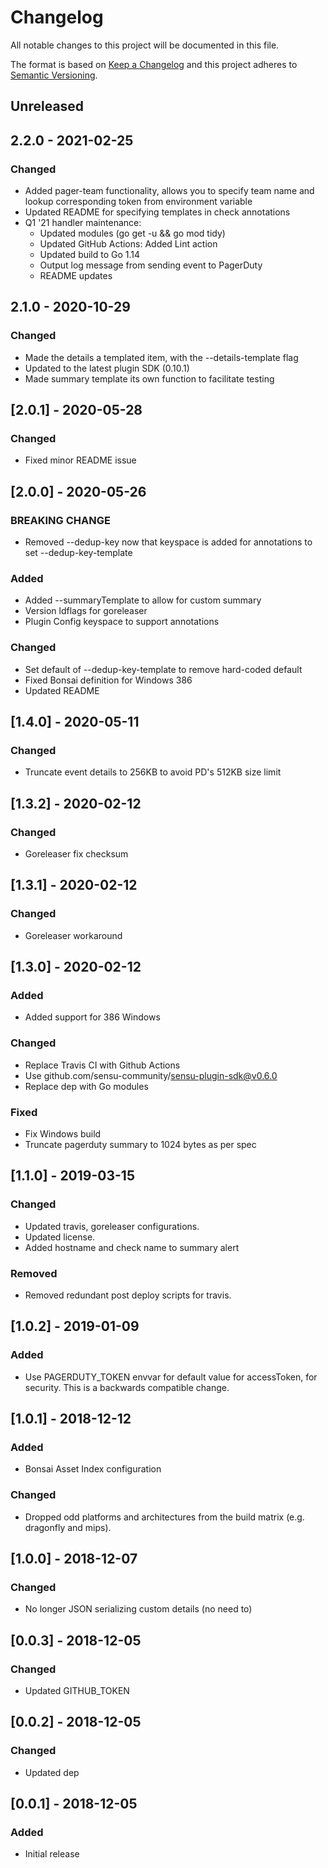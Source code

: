 # Changelog
All notable changes to this project will be documented in this file.

The format is based on [Keep a Changelog](http://keepachangelog.com/en/1.0.0/)
and this project adheres to [Semantic
Versioning](http://semver.org/spec/v2.0.0.html).

## Unreleased

## 2.2.0 - 2021-02-25

### Changed
- Added pager-team functionality, allows you to specify team name and lookup corresponding token from environment variable
- Updated README for specifying templates in check annotations
- Q1 '21 handler maintenance:
  - Updated modules (go get -u && go mod tidy)
  - Updated GitHub Actions: Added Lint action
  - Updated build to Go 1.14
  - Output log message from sending event to PagerDuty
  - README updates

## 2.1.0 - 2020-10-29

### Changed
- Made the details a templated item, with the --details-template flag
- Updated to the latest plugin SDK (0.10.1)
- Made summary template its own function to facilitate testing

## [2.0.1] - 2020-05-28

### Changed
- Fixed minor README issue

## [2.0.0] - 2020-05-26

### BREAKING CHANGE
- Removed --dedup-key now that keyspace is added for annotations to set --dedup-key-template

### Added
- Added --summaryTemplate to allow for custom summary
- Version ldflags for goreleaser
- Plugin Config keyspace to support annotations

### Changed
- Set default of --dedup-key-template to remove hard-coded default
- Fixed Bonsai definition for Windows 386
- Updated README

## [1.4.0] - 2020-05-11

### Changed
- Truncate event details to 256KB to avoid PD's 512KB size limit

## [1.3.2] - 2020-02-12

### Changed
- Goreleaser fix checksum

## [1.3.1] - 2020-02-12

### Changed
- Goreleaser workaround


## [1.3.0] - 2020-02-12

### Added
- Added support for 386 Windows

### Changed
- Replace Travis CI with Github Actions
- Use github.com/sensu-community/sensu-plugin-sdk@v0.6.0
- Replace dep with Go modules

### Fixed
- Fix Windows build
- Truncate pagerduty summary to 1024 bytes as per spec

## [1.1.0] - 2019-03-15

### Changed
- Updated travis, goreleaser configurations.
- Updated license.
- Added hostname and check name to summary alert

### Removed
- Removed redundant post deploy scripts for travis.

## [1.0.2] - 2019-01-09
### Added
- Use PAGERDUTY_TOKEN envvar for default value for accessToken, for security. This is a backwards compatible change.

## [1.0.1] - 2018-12-12
### Added
- Bonsai Asset Index configuration

### Changed
- Dropped odd platforms and architectures from the build matrix (e.g.
dragonfly and mips).

## [1.0.0] - 2018-12-07

### Changed
- No longer JSON serializing custom details (no need to)

## [0.0.3] - 2018-12-05

### Changed
- Updated GITHUB_TOKEN

## [0.0.2] - 2018-12-05

### Changed
- Updated dep

## [0.0.1] - 2018-12-05

### Added
- Initial release
